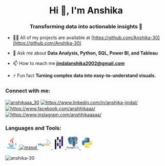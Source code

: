 <h1 align="center">Hi 👋, I'm Anshika</h1>
<h3 align="center">Transforming data into actionable insights 🚀</h3>

- 👨‍💻 All of my projects are available at [https://github.com/Anshika-30](https://github.com/Anshika-30)

- 💬 Ask me about **Data Analysis, Python, SQL, Power BI, and Tableau**

- 📫 How to reach me **jindalanshika2002@gmail.com**

- ⚡ Fun fact **Turning complex data into easy-to-understand visuals.**

<h3 align="left">Connect with me:</h3>
<p align="left">
<a href="https://twitter.com/anshikaaa_30" target="blank"><img align="center" src="https://raw.githubusercontent.com/rahuldkjain/github-profile-readme-generator/master/src/images/icons/Social/twitter.svg" alt="anshikaaa_30" height="30" width="40" /></a>
<a href="https://linkedin.com/in/https://www.linkedin.com/in/anshika-jindal/" target="blank"><img align="center" src="https://raw.githubusercontent.com/rahuldkjain/github-profile-readme-generator/master/src/images/icons/Social/linked-in-alt.svg" alt="https://www.linkedin.com/in/anshika-jindal/" height="30" width="40" /></a>
<a href="https://fb.com/https://www.facebook.com/anshhikaaa/" target="blank"><img align="center" src="https://raw.githubusercontent.com/rahuldkjain/github-profile-readme-generator/master/src/images/icons/Social/facebook.svg" alt="https://www.facebook.com/anshhikaaa/" height="30" width="40" /></a>
<a href="https://instagram.com/https://www.instagram.com/anshhikaaaaa/" target="blank"><img align="center" src="https://raw.githubusercontent.com/rahuldkjain/github-profile-readme-generator/master/src/images/icons/Social/instagram.svg" alt="https://www.instagram.com/anshhikaaaaa/" height="30" width="40" /></a>
</p>

<h3 align="left">Languages and Tools:</h3>
<p align="left"> <a href="https://www.java.com" target="_blank" rel="noreferrer"> <img src="https://raw.githubusercontent.com/devicons/devicon/master/icons/java/java-original.svg" alt="java" width="40" height="40"/> </a> <a href="https://www.microsoft.com/en-us/sql-server" target="_blank" rel="noreferrer"> <img src="https://www.svgrepo.com/show/303229/microsoft-sql-server-logo.svg" alt="mssql" width="40" height="40"/> </a> <a href="https://www.mysql.com/" target="_blank" rel="noreferrer"> <img src="https://raw.githubusercontent.com/devicons/devicon/master/icons/mysql/mysql-original-wordmark.svg" alt="mysql" width="40" height="40"/> </a> <a href="https://pandas.pydata.org/" target="_blank" rel="noreferrer"> <img src="https://raw.githubusercontent.com/devicons/devicon/2ae2a900d2f041da66e950e4d48052658d850630/icons/pandas/pandas-original.svg" alt="pandas" width="40" height="40"/> </a> <a href="https://www.postgresql.org" target="_blank" rel="noreferrer"> <img src="https://raw.githubusercontent.com/devicons/devicon/master/icons/postgresql/postgresql-original-wordmark.svg" alt="postgresql" width="40" height="40"/> </a> <a href="https://www.python.org" target="_blank" rel="noreferrer"> <img src="https://raw.githubusercontent.com/devicons/devicon/master/icons/python/python-original.svg" alt="python" width="40" height="40"/> </a> </p>

<p><img align="center" src="https://github-readme-stats.vercel.app/api/top-langs?username=anshika-30&show_icons=true&locale=en&layout=compact" alt="anshika-30" /></p>
